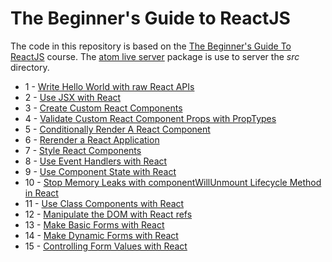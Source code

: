 # The Beginner's Guide to ReactJS

The code in this repository is based on the
[The Beginner's Guide To ReactJS](https://egghead.io/courses/the-beginner-s-guide-to-reactjs)
course.
The
[atom live server](https://atom.io/packages/atom-live-server)
package is use to server the _src_ directory.

* 1 - [Write Hello World with raw React APIs](01-js.html)
* 2 - [Use JSX with React](02-js.html)
* 3 - [Create Custom React Components](03-js.html)
* 4 - [Validate Custom React Component Props with PropTypes](04-js.html)
* 5 - [Conditionally Render A React Component](05-js.html)
* 6 - [Rerender a React Application](06-js.html)
* 7 - [Style React Components](07-js.html)
* 8 - [Use Event Handlers with React](08-js.html)
* 9 - [Use Component State with React](09-js.html)
* 10 - [Stop Memory Leaks with componentWillUnmount Lifecycle Method in React](10-js.html)
* 11 - [Use Class Components with React](11-js.html)
* 12 - [Manipulate the DOM with React refs](12-js.html)
* 13 - [Make Basic Forms with React](13-js.html)
* 14 - [Make Dynamic Forms with React](14-js.html)
* 15 - [Controlling Form Values with React](15-js.html)
